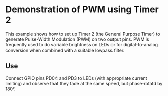 # Demonstration of PWM using Timer 2
This example shows how to set up Timer 2 (the General Purpose Timer) to generate Pulse-Width Modulation (PWM) on two output pins.
PWM is frequently used to do variable brightness on LEDs or for digital-to-analog conversion when combined with a suitable lowpass filter.

## Use
Connect GPIO pins PD04 and PD3 to LEDs (with appropriate current limiting) and observe that they fade at the same speed, but phase-rotatd by 180°.
